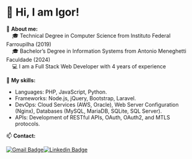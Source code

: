# 👋 Hi, I am Igor!

🎯 **About me:**  
&nbsp;&nbsp;&nbsp;&nbsp;🎓 Technical Degree in Computer Science from Instituto Federal Farroupilha (2019)  
&nbsp;&nbsp;&nbsp;&nbsp;🎓 Bachelor’s Degree in Information Systems from Antonio Meneghetti Faculdade (2024)  
&nbsp;&nbsp;&nbsp;&nbsp;💻 I am a Full Stack Web Developer with 4 years of experience

🚀 **My skills:**
- Languages: PHP, JavaScript, Python.
- Frameworks: Node.js, jQuery, Bootstrap, Laravel.
- DevOps: Cloud Services (AWS, Oracle), Web Server Configuration (Nginx), Databases (MySQL, MariaDB, SQLite, SQL Server).
- APIs: Development of RESTful APIs, OAuth, OAuth2, and MTLS protocols.

📫 **Contact:**

[![Gmail Badge](https://img.shields.io/badge/Gmail-D14836?style=for-the-badge&logo=gmail&logoColor=white)](mailto:ivsoldera@gmail.com)[![Linkedin Badge](https://img.shields.io/badge/linkedin%20-%230077B5.svg?&style=for-the-badge&logo=linkedin&logoColor=white)](https://www.linkedin.com/in/igor-augusto-vendrusculo-soldera-aa7b8a1a4/)



<!--
**ivsoldera/ivsoldera** is a ✨ _special_ ✨ repository because its `README.md` (this file) appears on your GitHub profile.

Here are some ideas to get you started:

- 🔭 I’m currently working on ...
- 🌱 I’m currently learning ...
- 👯 I’m looking to collaborate on ...
- 🤔 I’m looking for help with ...
- 💬 Ask me about ...
- 📫 How to reach me: ...
- 😄 Pronouns: ...
- ⚡ Fun fact: ...
-->
